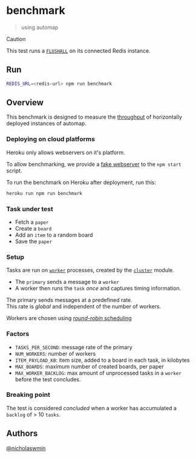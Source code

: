 # benchmark

> using automap

> [!CAUTION]  
> This test runs a [`FLUSHALL`][flushall] on its connected Redis instance.

## Run

```bash
REDIS_URL=<redis-url> npm run benchmark
```

## Overview

This benchmark is designed to measure the [throughput][throughput]
of horizontally deployed instances of automap.

### Deploying on cloud platforms

Heroku only allows webservers on it's platform.   

To allow benchmarking, we provide a [fake webserver][bindjs] to the
`npm start` script.

To run the benchmark on Heroku after deployment, run this:

```bash
heroku run npm run benchmark
```

### Task under test

- Fetch a `paper`
- Create a `board`
- Add an `item` to a random board
- Save the `paper`

### Setup

Tasks are run on [`worker`][worker] processes, created by the
[`cluster`][cluster] module.

- The `primary` sends a message to a `worker`
- A worker then runs the `task` *once* and captures timing information.

The primary sends messages at a predefined rate.  
This rate is *global* and independent of the number of workers.

Workers are chosen using [*round-robin* scheduling][round-robin]

### Factors

- `TASKS_PER_SECOND`: message rate of the primary
- `NUM_WORKERS`: number of workers
- `ITEM_PAYLOAD_KB`: item size, added to a board in each task, in kilobytes
- `MAX_BOARDS`: maximum number of created boards, per paper
- `MAX_WORKER_BACKLOG`: max amount of unprocessed tasks in a `worker`
  before the test concludes.

### Breaking point

The test is considered *concluded* when a worker has accumulated a
`backlog` of > 10 `tasks`.  

## Authors

[@nicholaswmin][nicholaswmin]

[round-robin]: https://en.wikipedia.org/wiki/Round-robin_scheduling
[cluster]: https://nodejs.org/api/cluster.html
[worker]: https://nodejs.org/api/cluster.html#class-worker
[nicholaswmin]: https://github.com/nicholaswmin
[flushall]: https://redis.io/docs/latest/commands/flushall/
[throughput]: https://en.wikipedia.org/wiki/Network_throughput
[bindjs]: .github/benchmark/bench/bind.js
